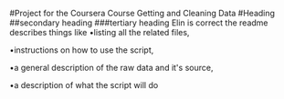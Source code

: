 
#Project for the Coursera Course Getting and Cleaning Data
#Heading
##secondary heading
###tertiary heading
Elin is correct the readme describes things like 
•listing all the related files, 

•instructions on how to use the script, 

•a general description of the raw data and it's source, 

•a description of what the script will do
